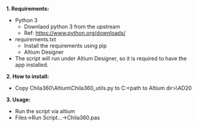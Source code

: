 **1. Requirements:**
- Python 3
    - Downlaod python 3 from the upstream
    - Ref: https://www.python.org/downloads/
- requirements.txt
    - Install the requirements using pip
    - Altium Designer
- The script will run under Altium Designer, so it is required to have the app installed.

**2. How to install:**
- Copy Chila360\Altium\Chila360_utils.py to C:\<path to Altium dir>\AD20

**3. Usage:**
- Run the script via altium
- Files->Run Script...->Chila360.pas

